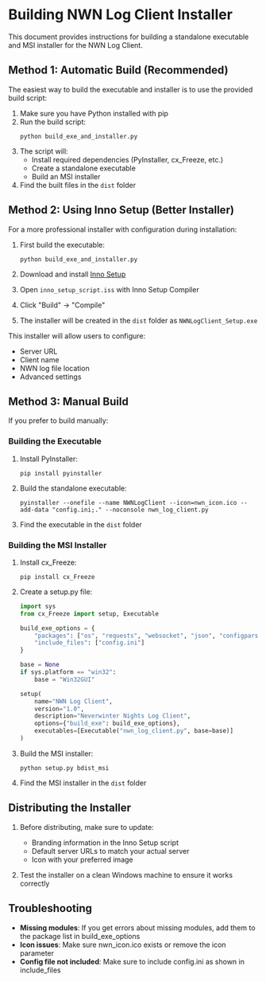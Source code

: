 # Building NWN Log Client Installer

This document provides instructions for building a standalone executable and MSI installer for the NWN Log Client.

## Method 1: Automatic Build (Recommended)

The easiest way to build the executable and installer is to use the provided build script:

1. Make sure you have Python installed with pip
2. Run the build script:
   ```
   python build_exe_and_installer.py
   ```
3. The script will:
   - Install required dependencies (PyInstaller, cx_Freeze, etc.)
   - Create a standalone executable
   - Build an MSI installer
4. Find the built files in the `dist` folder

## Method 2: Using Inno Setup (Better Installer)

For a more professional installer with configuration during installation:

1. First build the executable:
   ```
   python build_exe_and_installer.py
   ```

2. Download and install [Inno Setup](https://jrsoftware.org/isinfo.php)

3. Open `inno_setup_script.iss` with Inno Setup Compiler

4. Click "Build" → "Compile"

5. The installer will be created in the `dist` folder as `NWNLogClient_Setup.exe`

This installer will allow users to configure:
- Server URL
- Client name
- NWN log file location
- Advanced settings

## Method 3: Manual Build

If you prefer to build manually:

### Building the Executable

1. Install PyInstaller:
   ```
   pip install pyinstaller
   ```

2. Build the standalone executable:
   ```
   pyinstaller --onefile --name NWNLogClient --icon=nwn_icon.ico --add-data "config.ini;." --noconsole nwn_log_client.py
   ```

3. Find the executable in the `dist` folder

### Building the MSI Installer

1. Install cx_Freeze:
   ```
   pip install cx_Freeze
   ```

2. Create a setup.py file:
   ```python
   import sys
   from cx_Freeze import setup, Executable

   build_exe_options = {
       "packages": ["os", "requests", "websocket", "json", "configparser"],
       "include_files": ["config.ini"]
   }

   base = None
   if sys.platform == "win32":
       base = "Win32GUI"

   setup(
       name="NWN Log Client",
       version="1.0",
       description="Neverwinter Nights Log Client",
       options={"build_exe": build_exe_options},
       executables=[Executable("nwn_log_client.py", base=base)]
   )
   ```

3. Build the MSI installer:
   ```
   python setup.py bdist_msi
   ```

4. Find the MSI installer in the `dist` folder

## Distributing the Installer

1. Before distributing, make sure to update:
   - Branding information in the Inno Setup script
   - Default server URLs to match your actual server
   - Icon with your preferred image

2. Test the installer on a clean Windows machine to ensure it works correctly

## Troubleshooting

- **Missing modules**: If you get errors about missing modules, add them to the package list in build_exe_options
- **Icon issues**: Make sure nwn_icon.ico exists or remove the icon parameter
- **Config file not included**: Make sure to include config.ini as shown in include_files 